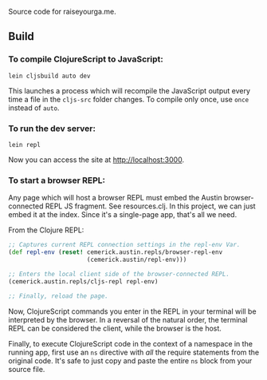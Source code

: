 Source code for raiseyourga.me.

## Build

### To compile ClojureScript to JavaScript:

```
lein cljsbuild auto dev
```

This launches a process which will recompile the JavaScript output every time a
file in the `cljs-src` folder changes. To compile only once, use `once` instead
of `auto`.

### To run the dev server:

```
lein repl
```

Now you can access the site at [http://localhost:3000](http://localhost:3000).

### To start a browser REPL:

Any page which will host a browser REPL must embed the Austin browser-connected
REPL JS fragment. See resources.clj. In this project, we can just embed it at
the index. Since it's a single-page app, that's all we need.

From the Clojure REPL:
  
```clojure
;; Captures current REPL connection settings in the repl-env Var.
(def repl-env (reset! cemerick.austin.repls/browser-repl-env
                      (cemerick.austin/repl-env)))

;; Enters the local client side of the browser-connected REPL.
(cemerick.austin.repls/cljs-repl repl-env)

;; Finally, reload the page.
```

Now, ClojureScript commands you enter in the REPL in your terminal will be
interpreted by the browser. In a reversal of the natural order, the terminal
REPL can be considered the client, while the browser is the host.

Finally, to execute ClojureScript code in the context of a namespace in the
running app, first use an `ns` directive with _all_ the require statements from
the original code. It's safe to just copy and paste the entire `ns` block from
your source file.
